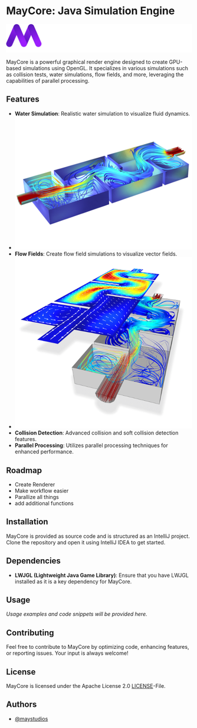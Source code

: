 # MayCore: Java Simulation Engine

![Logo](docs/img/MayStudios_FullName.png)

MayCore is a powerful graphical render engine designed to create GPU-based simulations using OpenGL. It specializes in various simulations such as collision tests, water simulations, flow fields, and more, leveraging the capabilities of parallel processing.

## Features

- **Water Simulation**: Realistic water simulation to visualize fluid dynamics.
- ![Logo](docs/img/wall-functions-water-treatment.png)
- **Flow Fields**: Create flow field simulations to visualize vector fields.
- ![Logo](docs/img/l_cfd-main_20160401160645.png)
- **Collision Detection**: Advanced collision and soft collision detection features.
- **Parallel Processing**: Utilizes parallel processing techniques for enhanced performance.

## Roadmap

- Create Renderer
- Make workflow easier
- Parallize all things
- add additional functions

## Installation

MayCore is provided as source code and is structured as an IntelliJ project. Clone the repository and open it using IntelliJ IDEA to get started.

## Dependencies

- **LWJGL (Lightweight Java Game Library)**: Ensure that you have LWJGL installed as it is a key dependency for MayCore.

## Usage

_Usage examples and code snippets will be provided here._

## Contributing

Feel free to contribute to MayCore by optimizing code, enhancing features, or reporting issues. Your input is always welcome!

## License

MayCore is licensed under the Apache License 2.0 [LICENSE](LICENSE)-File.

## Authors

- [@maystudios](https://www.github.com/maystudios)

